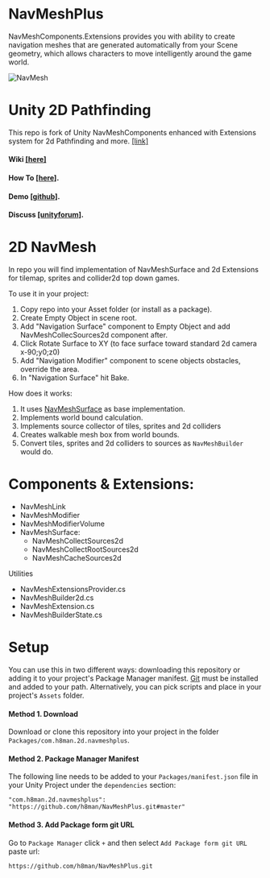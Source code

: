 
# NavMeshPlus

NavMeshComponents.Extensions provides you with ability to create navigation meshes that are generated automatically from your Scene
geometry, which allows characters to move intelligently around the game world.

![NavMesh](https://github.com/h8man/NavMeshPlus/wiki/images/Tittle-01.png)

# Unity 2D Pathfinding 
This repo is fork of Unity NavMeshComponents enhanced with Extensions system for 2d Pathfinding and more. [[link]](https://github.com/Unity-Technologies/NavMeshComponents)

#### Wiki [[here]](https://github.com/h8man/NavMeshPlus/wiki)
#### How To [[here]](https://github.com/h8man/NavMeshPlus/wiki/HOW-TO).
#### Demo [[github]](https://github.com/h8man/RedHotSweetPepper ).
#### Discuss [[unityforum]](https://forum.unity.com/threads/2d-navmesh-pathfinding.503596/ ).

# 2D NavMesh

In repo you will find implementation of NavMeshSurface and 2d Extensions for tilemap, sprites and collider2d top down games.

To use it in your project:

1. Copy repo into your Asset folder (or install as a package).
2. Create Empty Object in scene root.
3. Add "Navigation Surface" component to Empty Object and add NavMeshCollecSources2d component after.
4. Click Rotate Surface to XY (to face surface toward standard 2d camera x-90;y0;z0)
5. Add "Navigation Modifier" component to scene objects obstacles, override the area.
6. In "Navigation Surface" hit Bake.

How does it works:

1. It uses [NavMeshSurface](https://docs.unity3d.com/Manual/class-NavMeshSurface.html) as base implementation.
2. Implements world bound calculation.
3. Implements source collector of tiles, sprites and 2d colliders
4. Creates walkable mesh box from world bounds.
5. Convert tiles, sprites and 2d colliders to sources as `NavMeshBuilder` would do.

# Components & Extensions:
- NavMeshLink
- NavMeshModifier
- NavMeshModifierVolume
- NavMeshSurface:
  - NavMeshCollectSources2d
  - NavMeshCollectRootSources2d
  - NavMeshCacheSources2d

Utilities
- NavMeshExtensionsProvider.cs
- NavMeshBuilder2d.cs
- NavMeshExtension.cs
- NavMeshBuilderState.cs

# Setup

You can use this in two different ways: downloading this repository or adding it to your project's Package Manager manifest. [Git](https://git-scm.com/) must be installed and added to your path.
Alternatively, you can pick scripts and place in your project's `Assets` folder.

#### Method 1. Download
Download or clone this repository into your project in the folder `Packages/com.h8man.2d.navmeshplus`.

#### Method 2. Package Manager Manifest
The following line needs to be added to your `Packages/manifest.json` file in your Unity Project under the `dependencies` section:
```
"com.h8man.2d.navmeshplus": "https://github.com/h8man/NavMeshPlus.git#master"
```
#### Method 3. Add Package form git URL
Go to `Package Manager` click `+` and then select `Add Package form git URL` paste url:
```
https://github.com/h8man/NavMeshPlus.git
```
